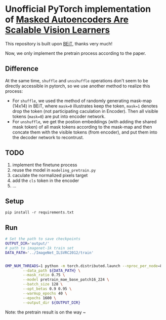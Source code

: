 
# Unofficial PyTorch implementation of [Masked Autoencoders Are Scalable Vision Learners](https://arxiv.org/abs/2111.06377)

This repository is built upon [BEiT](https://github.com/microsoft/unilm/tree/master/beit), thanks very much!


Now, we only implement the pretrain process according to the paper.

## Difference
At the same time, `shuffle` and `unsshuffle` operations don't seem to be directly accessible in pytorch, so we use another method to realize this process:
+ For `shuffle`, we used the method of randomly generating mask-map (14x14) in BEiT, where `mask=0` illustrates keep the token, `mask=1` denotes drop the token (not participating caculation in Encoder). Then all visible tokens (`mask=0`) are put into encoder network.
+ For `unshuffle`, we get the postion embeddings (with adding the shared mask token) of all mask tokens according to the mask-map and then concate them with the visible tokens (from encoder), and put them into the decoder network to recontrust.

## TODO
1. implement the finetune process
2. reuse the model in `modeling_pretrain.py`
3. caculate the normalized pixels target
4. add the `cls` token in the encoder
5. ...

## Setup

```
pip install -r requirements.txt
```

## Run

```bash
# Set the path to save checkpoints
OUTPUT_DIR='output/'
# path to imagenet-1k train set
DATA_PATH='../ImageNet_ILSVRC2012/train'


OMP_NUM_THREADS=1 python -m torch.distributed.launch --nproc_per_node=8 run_mae_pretraining.py \
        --data_path ${DATA_PATH} \
        --mask_ratio 0.75 \
        --model pretrain_mae_base_patch16_224 \
        --batch_size 128 \
        --opt_betas 0.9 0.95 \
        --warmup_epochs 40 \
        --epochs 1600 \
        --output_dir ${OUTPUT_DIR}
```

Note: the pretrain result is on the way ~
